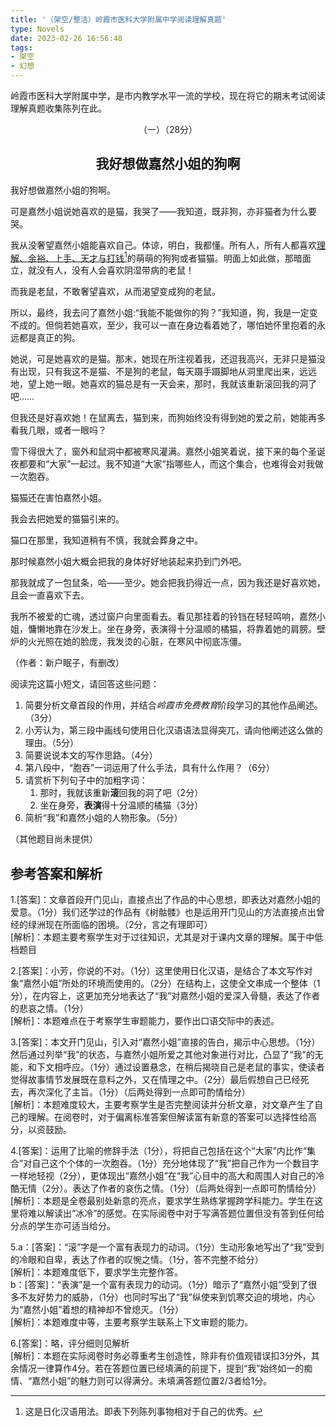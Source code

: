 ```yaml
---
title: '（架空/整活）岭霞市医科大学附属中学阅读理解真题'
type: Novels
date: 2023-02-26 16:56:48
tags:
- 架空
- 幻想
---
```

岭霞市医科大学附属中学，是市内教学水平一流的学校，现在将它的期末考试阅读理解真题收集陈列在此。

<div style="text-align: center;"><p>（一）（28分）</p><h2>我好想做嘉然小姐的狗啊</h2></div>

我好想做嘉然小姐的狗啊。

可是嘉然小姐说她喜欢的是猫，我哭了——我知道，既非狗，亦非猫者为什么要哭。

我从没奢望嘉然小姐能喜欢自己。体谅，明白，我都懂。所有人，所有人都喜欢<u>理解、余裕、上手、天才与打钱</u>[^1]的萌萌的狗狗或者猫猫。明面上如此做，那暗面立，就没有人，没有人会喜欢阴湿带病的老鼠！

而我是老鼠，不敢奢望喜欢，从而渴望变成狗的老鼠。

所以，最终，我去问了嘉然小姐:“我能不能做你的狗？”我知道，狗，我是一定变不成的。但倘若她喜欢，至少，我可以一直在身边看着她了，哪怕她怀里抱着的永远都是真正的狗。

她说，可是她喜欢的是猫。那末，她现在所注视着我，还逗我高兴，无非只是猫没有出现，只有我这不是猫、不是狗的老鼠，每天蹑手蹑脚地从洞里爬出来，远远地，望上她一眼。她喜欢的猫总是有一天会来，那时，我就该重新滚回我的洞了吧……

但我还是好喜欢她！在鼠离去，猫到来，而狗始终没有得到她的爱之前，她能再多看我几眼，或者一眼吗？

雪下得很大了，窗外和鼠洞中都被寒风灌满。嘉然小姐笑着说，接下来的每个圣诞夜都要和“大家”一起过。我不知道“大家”指哪些人，而这个集合，也难得会对我做一次胞吞。

猫猫还在害怕嘉然小姐。

我会去把她爱的猫猫引来的。

猫口在那里，我知道稍有不慎，我就会葬身之中。

那时候嘉然小姐大概会把我的身体好好地装起来扔到门外吧。

那我就成了一包鼠条，哈——至少。她会把我扔得近一点，因为我还是好喜欢她，且会一直喜欢下去。

我所不被爱的亡魂，透过窗户向里面看去。看见那挂着的铃铛在轻轻鸣响，嘉然小姐，慵懒地靠在沙发上。坐在身旁，表演得十分温顺的橘猫，将靠着她的肩膀。壁炉的火光照在她的脸庞，我发烫的心脏，在寒风中彻底冻僵。

（作者：新户眠子，有删改）

[^1]: 这是日化汉语用法。即表下列陈列事物相对于自己的优秀。
    
阅读完这篇小短文，请回答这些问题：

1. 简要分析文章首段的作用，并结合*岭霞市免费教育*阶段学习的其他作品阐述。（3分）
2. 小芳认为，第三段中画线句使用日化汉语语法显得突兀，请向他阐述这么做的理由。（5分）
3. 简要说说本文的写作思路。（4分）
4. 第八段中，“胞吞”一词运用了什么手法，具有什么作用？（6分）
5. 请赏析下列句子中的加粗字词：
   1. 那时，我就该重新**滚**回我的洞了吧（2分）
   2. 坐在身旁，**表演**得十分温顺的橘猫（3分）
6. 简析“我”和嘉然小姐的人物形象。（5分）

（其他题目尚未提供）

## 参考答案和解析

1.[答案]：文章首段开门见山，直接点出了作品的中心思想，即表达对嘉然小姐的爱意。（1分）我们还学过的作品有《树骷髅》也是运用开门见山的方法直接点出曾经的绿洲现在所面临的困境。（2分，言之有理即可）</br>[解析]：本题主要考察学生对于过往知识，尤其是对于课内文章的理解。属于中低档题目

2.[答案]：小芳，你说的不对。（1分）这里使用日化汉语，是结合了本文写作对象“嘉然小姐”所处的环境而使用的。（2分）在结构上，这使全文串成一个整体（1分），在内容上，这更加充分地表达了“我”对嘉然小姐的爱深入骨髓，表达了作者的悲哀之情。（1分）</br>[解析]：本题难点在于考察学生审题能力，要作出口语交际中的表述。

3.[答案]：本文开门见山，引入对“嘉然小姐”直接的告白，揭示中心思想。（1分）然后通过列举“我”的状态，与嘉然小姐所爱之其他对象进行对比，凸显了“我”的无能，和下文相呼应。（1分）通过设置悬念，在稍后揭晓自己是老鼠的事实，使读者觉得故事情节发展既在意料之外，又在情理之中。（2分）最后假想自己已经死去，再次深化了主旨。（1分）（后两处得到一点即可酌情给分）</br>[解析]：本题难度较大，主要考察学生是否完整阅读并分析文章，对文章产生了自己的理解。在阅卷时，对于偏离标准答案但解读富有新意的答案可以选择性给高分，以资鼓励。

4.[答案]：运用了比喻的修辞手法（1分），将把自己包括在这个“大家”内比作“集合”对自己这个个体的一次胞吞。（1分）充分地体现了“我”把自己作为一个数目字一样地轻视（2分），更体现出“嘉然小姐”在“我”心目中的高大和周围人对自己的冷酷无情（2分）。表达了作者的哀伤之情。（1分）（后两处得到一点即可酌情给分）</br>[解析]：本题是全卷最别处新意的亮点，要求学生熟练掌握跨学科能力。学生在这里将难以解读出“冰冷”的感觉。在实际阅卷中对于写满答题位置但没有答到任何给分点的学生亦可适当给分。

5.a：[答案]：“滚”字是一个富有表现力的动词。（1分）生动形象地写出了“我”受到的冷眼和自卑，表达了作者的叹惋之情。（1分，答不完整不给分）</br>[解析]：本题难度低下，要求学生完整作答。</br>b：[答案]：“表演”是一个富有表现力的动词。（1分）暗示了“嘉然小姐”受到了很多不友好势力的威胁，（1分）也同时写出了“我”纵使来到饥寒交迫的境地，内心为“嘉然小姐”着想的精神却不曾熄灭。（1分）</br>[解析]：本题难度中等，主要考察学生联系上下文审题的能力。

6.[答案]：略，评分细则见解析</br>[解析]：本题在实际阅卷时务必尊重考生创造性，除非有价值观错误扣3分外，其余情况一律算作4分。若在答题位置已经填满的前提下，提到“我”始终如一的痴情、“嘉然小姐”的魅力则可以得满分。未填满答题位置2/3者给1分。
